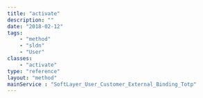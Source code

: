 ```yaml
---
title: "activate"
description: ""
date: "2018-02-12"
tags:
    - "method"
    - "sldn"
    - "User"
classes:
    - "activate"
type: "reference"
layout: "method"
mainService : "SoftLayer_User_Customer_External_Binding_Totp"
---
```

